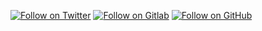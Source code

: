 [![Follow on Twitter](https://img.shields.io/badge/Follow-Twitter-1DA1F2.svg)](https://twitter.com/JeffBezos)
[![Follow on Gitlab](https://img.shields.io/badge/Follow-Gitlab-2867B2.svg)](https://gitlab.com/stampe99)
[![Follow on GitHub](https://img.shields.io/badge/Follow-GitHub-6cc644.svg)](https://github.com/stampe99)
